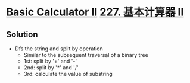 # [Basic Calculator II](https://leetcode.com/problems/basic-calculator-ii/) [227. 基本计算器 II](https://leetcode-cn.com/problems/basic-calculator-ii/)

## Solution
* Dfs the string and split by operation
  * Similar to the subsequent traversal of a binary tree
  * 1st: split by '+' and '-'
  * 2nd: split by '*' and '/'
  * 3rd: calculate the value of substring